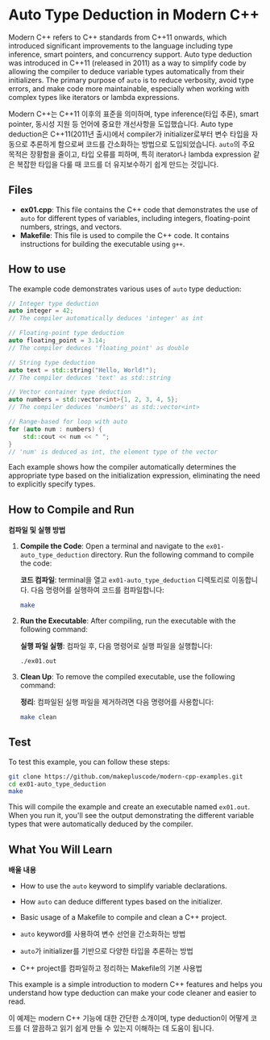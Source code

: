 # Auto Type Deduction in Modern C++

Modern C++ refers to C++ standards from C++11 onwards, which introduced significant improvements to the language including type inference, smart pointers, and concurrency support. Auto type deduction was introduced in C++11 (released in 2011) as a way to simplify code by allowing the compiler to deduce variable types automatically from their initializers. The primary purpose of `auto` is to reduce verbosity, avoid type errors, and make code more maintainable, especially when working with complex types like iterators or lambda expressions.

Modern C++는 C++11 이후의 표준을 의미하며, type inference(타입 추론), smart pointer, 동시성 지원 등 언어에 중요한 개선사항을 도입했습니다. Auto type deduction은 C++11(2011년 출시)에서 compiler가 initializer로부터 변수 타입을 자동으로 추론하게 함으로써 코드를 간소화하는 방법으로 도입되었습니다. `auto`의 주요 목적은 장황함을 줄이고, 타입 오류를 피하며, 특히 iterator나 lambda expression 같은 복잡한 타입을 다룰 때 코드를 더 유지보수하기 쉽게 만드는 것입니다.

## Files

- **ex01.cpp**: This file contains the C++ code that demonstrates the use of `auto` for different types of variables, including integers, floating-point numbers, strings, and vectors.
- **Makefile**: This file is used to compile the C++ code. It contains instructions for building the executable using `g++`.

## How to use

The example code demonstrates various uses of `auto` type deduction:

```cpp
// Integer type deduction
auto integer = 42;
// The compiler automatically deduces 'integer' as int

// Floating-point type deduction
auto floating_point = 3.14;
// The compiler deduces 'floating_point' as double

// String type deduction
auto text = std::string("Hello, World!");
// The compiler deduces 'text' as std::string

// Vector container type deduction
auto numbers = std::vector<int>{1, 2, 3, 4, 5};
// The compiler deduces 'numbers' as std::vector<int>

// Range-based for loop with auto
for (auto num : numbers) {
    std::cout << num << " ";
}
// 'num' is deduced as int, the element type of the vector
```

Each example shows how the compiler automatically determines the appropriate type based on the initialization expression, eliminating the need to explicitly specify types.

## How to Compile and Run

**컴파일 및 실행 방법**

1. **Compile the Code**: Open a terminal and navigate to the `ex01-auto_type_deduction` directory. Run the following command to compile the code:

   **코드 컴파일**: terminal을 열고 `ex01-auto_type_deduction` 디렉토리로 이동합니다. 다음 명령어를 실행하여 코드를 컴파일합니다:
   ```bash
   make
   ```

2. **Run the Executable**: After compiling, run the executable with the following command:

   **실행 파일 실행**: 컴파일 후, 다음 명령어로 실행 파일을 실행합니다:
   ```bash
   ./ex01.out
   ```

3. **Clean Up**: To remove the compiled executable, use the following command:

   **정리**: 컴파일된 실행 파일을 제거하려면 다음 명령어를 사용합니다:
   ```bash
   make clean
   ```

## Test

To test this example, you can follow these steps:

```bash
git clone https://github.com/makepluscode/modern-cpp-examples.git
cd ex01-auto_type_deduction
make
```

This will compile the example and create an executable named `ex01.out`. When you run it, you'll see the output demonstrating the different variable types that were automatically deduced by the compiler.

## What You Will Learn

**배울 내용**

- How to use the `auto` keyword to simplify variable declarations.
- How `auto` can deduce different types based on the initializer.
- Basic usage of a Makefile to compile and clean a C++ project.

- `auto` keyword를 사용하여 변수 선언을 간소화하는 방법
- `auto`가 initializer를 기반으로 다양한 타입을 추론하는 방법
- C++ project를 컴파일하고 정리하는 Makefile의 기본 사용법

This example is a simple introduction to modern C++ features and helps you understand how type deduction can make your code cleaner and easier to read.

이 예제는 modern C++ 기능에 대한 간단한 소개이며, type deduction이 어떻게 코드를 더 깔끔하고 읽기 쉽게 만들 수 있는지 이해하는 데 도움이 됩니다.
